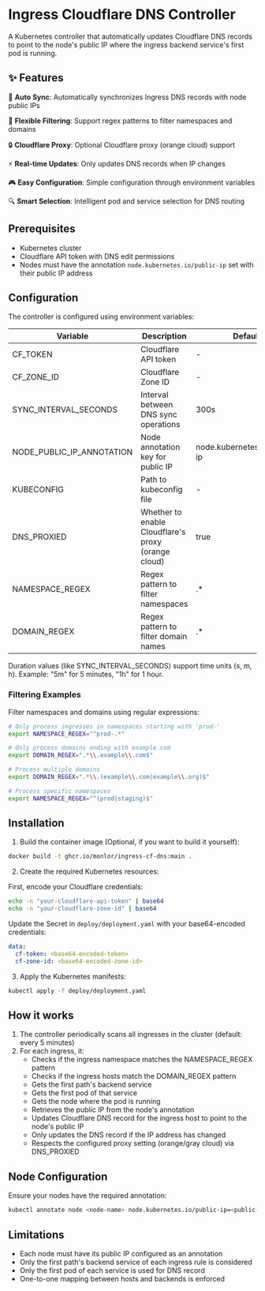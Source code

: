 # Ingress Cloudflare DNS Controller

A Kubernetes controller that automatically updates Cloudflare DNS records to point to the node's public IP where the ingress backend service's first pod is running.

## ✨ Features

🔄 **Auto Sync**: Automatically synchronizes Ingress DNS records with node public IPs

🎯 **Flexible Filtering**: Support regex patterns to filter namespaces and domains

🔒 **Cloudflare Proxy**: Optional Cloudflare proxy (orange cloud) support

⚡️ **Real-time Updates**: Only updates DNS records when IP changes

🎮 **Easy Configuration**: Simple configuration through environment variables

🔍 **Smart Selection**: Intelligent pod and service selection for DNS routing

## Prerequisites

- Kubernetes cluster
- Cloudflare API token with DNS edit permissions
- Nodes must have the annotation `node.kubernetes.io/public-ip` set with their public IP address

## Configuration

The controller is configured using environment variables:

| Variable | Description | Default | Required |
|----------|-------------|---------|----------|
| CF_TOKEN | Cloudflare API token | - | Yes |
| CF_ZONE_ID | Cloudflare Zone ID | - | Yes |
| SYNC_INTERVAL_SECONDS | Interval between DNS sync operations | 300s | No |
| NODE_PUBLIC_IP_ANNOTATION | Node annotation key for public IP | node.kubernetes.io/public-ip | No |
| KUBECONFIG | Path to kubeconfig file | - | No |
| DNS_PROXIED | Whether to enable Cloudflare's proxy (orange cloud) | true | No |
| NAMESPACE_REGEX | Regex pattern to filter namespaces | .* | No |
| DOMAIN_REGEX | Regex pattern to filter domain names | .* | No |

Duration values (like SYNC_INTERVAL_SECONDS) support time units (s, m, h).
Example: "5m" for 5 minutes, "1h" for 1 hour.

### Filtering Examples

Filter namespaces and domains using regular expressions:

```bash
# Only process ingresses in namespaces starting with 'prod-'
export NAMESPACE_REGEX="^prod-.*"

# Only process domains ending with example.com
export DOMAIN_REGEX=".*\\.example\\.com$"

# Process multiple domains
export DOMAIN_REGEX=".*\\.(example\\.com|example\\.org)$"

# Process specific namespaces
export NAMESPACE_REGEX="^(prod|staging)$"
```

## Installation

1. Build the container image (Optional, if you want to build it yourself):
```bash
docker build -t ghcr.io/monlor/ingress-cf-dns:main .
```

2. Create the required Kubernetes resources:

First, encode your Cloudflare credentials:
```bash
echo -n "your-cloudflare-api-token" | base64
echo -n "your-cloudflare-zone-id" | base64
```

Update the Secret in `deploy/deployment.yaml` with your base64-encoded credentials:
```yaml
data:
  cf-token: <base64-encoded-token>
  cf-zone-id: <base64-encoded-zone-id>
```

3. Apply the Kubernetes manifests:
```bash
kubectl apply -f deploy/deployment.yaml
```

## How it works

1. The controller periodically scans all ingresses in the cluster (default: every 5 minutes)
2. For each ingress, it:
   - Checks if the ingress namespace matches the NAMESPACE_REGEX pattern
   - Checks if the ingress hosts match the DOMAIN_REGEX pattern
   - Gets the first path's backend service
   - Gets the first pod of that service
   - Gets the node where the pod is running
   - Retrieves the public IP from the node's annotation
   - Updates Cloudflare DNS record for the ingress host to point to the node's public IP
   - Only updates the DNS record if the IP address has changed
   - Respects the configured proxy setting (orange/gray cloud) via DNS_PROXIED

## Node Configuration

Ensure your nodes have the required annotation:
```bash
kubectl annotate node <node-name> node.kubernetes.io/public-ip=<public-ip-address>
```

## Limitations

- Each node must have its public IP configured as an annotation
- Only the first path's backend service of each ingress rule is considered
- Only the first pod of each service is used for DNS record
- One-to-one mapping between hosts and backends is enforced 